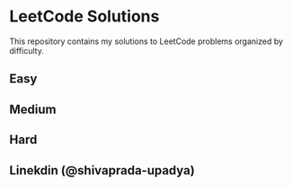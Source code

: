# LeetCode Solutions

This repository contains my solutions to LeetCode problems organized by difficulty.

## Easy


## Medium


## Hard

## Linekdin (@shivaprada-upadya)
